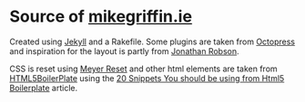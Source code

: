 # Source of [mikegriffin.ie](http://mikegriffin.ie)

Created using [Jekyll](http://jekyllrb.com/) and a Rakefile. Some plugins are taken from [Octopress](http://octopress.org/)
and inspiration for the layout is partly from [Jonathan Robson](http://jnrbsn.com/).

CSS is reset using [Meyer Reset](http://meyerweb.com/eric/thoughts/2007/05/01/reset-reloaded/) and other html
elements are taken from [HTML5BoilerPlate](http://html5boilerplate.com/) using the 
[20 Snippets You should be using from Html5 Boilerplate](http://www.1stwebdesigner.com/design/snippets-html5-boilerplate/)
article.
